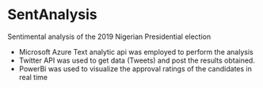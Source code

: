 # SentAnalysis
Sentimental analysis of the 2019 Nigerian Presidential election

- Microsoft Azure Text analytic api was employed to perform the analysis
- Twitter API was used to get data (Tweets) and post the results obtained.
- PowerBi was used to visualize the approval ratings of the candidates in real time
